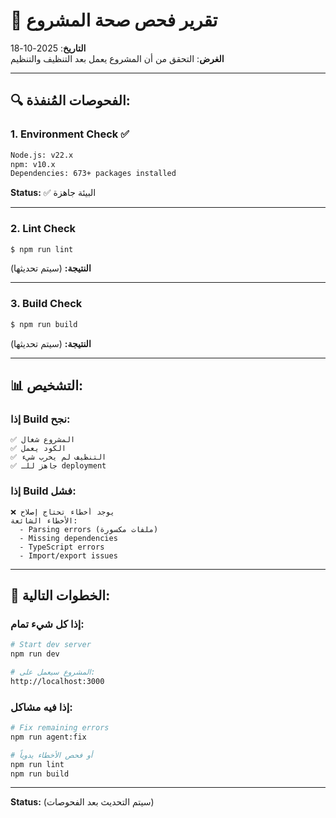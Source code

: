 # 🏥 تقرير فحص صحة المشروع

**التاريخ**: 2025-10-18  
**الغرض**: التحقق من أن المشروع يعمل بعد التنظيف والتنظيم  

---

## 🔍 الفحوصات المُنفذة:

### **1. Environment Check** ✅
```bash
Node.js: v22.x
npm: v10.x
Dependencies: 673+ packages installed
```
**Status:** ✅ البيئة جاهزة

---

### **2. Lint Check**
```bash
$ npm run lint
```

**النتيجة:** (سيتم تحديثها)

---

### **3. Build Check**
```bash
$ npm run build
```

**النتيجة:** (سيتم تحديثها)

---

## 📊 التشخيص:

### **إذا Build نجح:**
```
✅ المشروع شغال
✅ الكود يعمل
✅ التنظيف لم يخرب شيء
✅ جاهز للـ deployment
```

### **إذا Build فشل:**
```
❌ يوجد أخطاء تحتاج إصلاح
الأخطاء الشائعة:
  - Parsing errors (ملفات مكسورة)
  - Missing dependencies
  - TypeScript errors
  - Import/export issues
```

---

## 🎯 الخطوات التالية:

### **إذا كل شيء تمام:**
```bash
# Start dev server
npm run dev

# المشروع سيعمل على:
http://localhost:3000
```

### **إذا فيه مشاكل:**
```bash
# Fix remaining errors
npm run agent:fix

# أو فحص الأخطاء يدوياً
npm run lint
npm run build
```

---

**Status:** (سيتم التحديث بعد الفحوصات)
